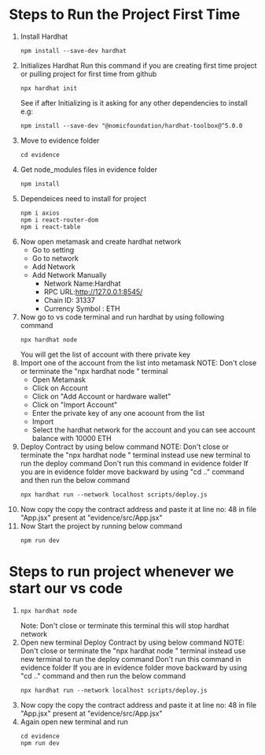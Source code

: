 # Steps to Run the Project First Time

1) Install Hardhat
   ```shell
   npm install --save-dev hardhat
   ```
2)  Initializes Hardhat
    Run this command if you are creating first time project or pulling project for first time from github
    ```shell
    npx hardhat init
    ```
    See if after Initializing is it asking for any other dependencies to install
    e.g:
    ```shell
    npm install --save-dev "@nomicfoundation/hardhat-toolbox@^5.0.0
    ```
3) Move to evidence folder
   ```shell
   cd evidence
   ```
4) Get node_modules files in evidence folder
   ```shell
   npm install
   ```
5) Dependeices need to install for project
   ```shell
   npm i axios
   npm i react-router-dom
   npm i react-table
   ```
6) Now open metamask and create hardhat network
   - Go to setting
   - Go to network
   - Add Network
   - Add Network Manually
      - Network Name:Hardhat
      - RPC URL:http://127.0.0.1:8545/
      - Chain ID: 31337
      - Currency Symbol : ETH
7) Now go to vs code terminal and run hardhat by using following command
   ```shell
   npx hardhat node
   ```
   You will get the list of account with there private key
8) Import one of the account from the list into metamask
   NOTE: Don't close or terminate the "npx hardhat node " terminal
   - Open Metamask
   - Click on Account
   - Click on "Add Account or hardware wallet"
   - Click on "Import Account"
   - Enter the private key of any one acoount from the list
   - Import
   - Select the hardhat network for the account and you can see account balance with 10000 ETH
9) Deploy Contract by using below command
   NOTE: Don't close or terminate the "npx hardhat node " terminal instead use new terminal to run the deploy command
         Don't run this command in evidence folder
         If you are in evidence folder move backward by using "cd .." command and then run the below command
   ```shell
   npx hardhat run --network localhost scripts/deploy.js
   ```
10) Now copy the copy the contract address and paste it at line no: 48 in file "App.jsx" present at "evidence/src/App.jsx"
11) Now Start the project by running below command
    ```shell
    npm run dev
    ```
# Steps to run project whenever we start our vs code
1) ```shell
   npx hardhat node
   ```
   Note: Don't close or terminate this terminal this will stop hardhat network
2) Open new terminal
   Deploy Contract by using below command
   NOTE: Don't close or terminate the "npx hardhat node " terminal instead use new terminal to run the deploy command
         Don't run this command in evidence folder
         If you are in evidence folder move backward by using "cd .." command and then run the below command
   ```shell
   npx hardhat run --network localhost scripts/deploy.js
   ```
3) Now copy the copy the contract address and paste it at line no: 48 in file "App.jsx" present at "evidence/src/App.jsx"
4) Again open new terminal and run
   ```shell
   cd evidence
   npm run dev
   ```
   
   
